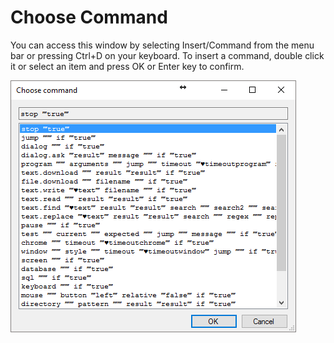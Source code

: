 # Choose Command 

You can access this window by selecting Insert/Command from the menu bar or pressing Ctrl+D on your keyboard.
To insert a command, double click it or select an item and press OK or Enter key to confirm.

![alt text](https://github.com/G1ANT-Robot/G1ANT.Manual/blob/master/User-Interface/Images/choose-command.png)
